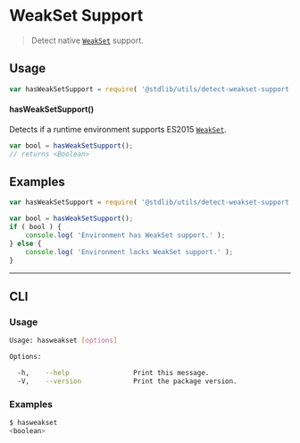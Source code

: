 # WeakSet Support

> Detect native [`WeakSet`][weakset] support.


<section class="usage">

## Usage

``` javascript
var hasWeakSetSupport = require( '@stdlib/utils/detect-weakset-support' );
```

#### hasWeakSetSupport()

Detects if a runtime environment supports ES2015 [`WeakSet`][weakset].

``` javascript
var bool = hasWeakSetSupport();
// returns <Boolean>
```

</section>

<!-- /.usage -->


<section class="examples">

## Examples

``` javascript
var hasWeakSetSupport = require( '@stdlib/utils/detect-weakset-support' );

var bool = hasWeakSetSupport();
if ( bool ) {
    console.log( 'Environment has WeakSet support.' );
} else {
    console.log( 'Environment lacks WeakSet support.' );
}
```

</section>

<!-- /.examples -->


---

<section class="cli">

## CLI

<section class="usage">

### Usage

``` bash
Usage: hasweakset [options]

Options:

  -h,    --help                Print this message.
  -V,    --version             Print the package version.
```

</section>

<!-- /.usage -->

<section class="examples">

### Examples

``` bash
$ hasweakset
<boolean>
```

</section>

<!-- /.examples -->

</section>

<!-- /.cli -->


<section class="links">

[weakset]: https://developer.mozilla.org/en-US/docs/Web/JavaScript/Reference/Global_Objects/WeakSet

</section>

<!-- /.links -->

